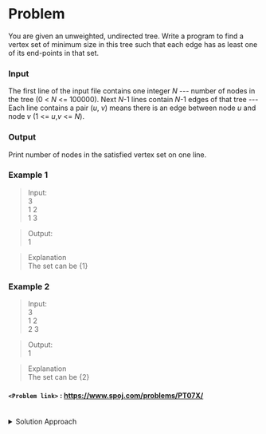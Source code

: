 # Problem
You are given an unweighted, undirected tree. Write a program to find a vertex set of minimum size in this tree such that each edge has as least one of its end-points in that set.

### Input
The first line of the input file contains one integer _N_ --- number of nodes in the tree (0 < _N_ <= 100000). Next _N_\-1 lines contain _N_\-1 edges of that tree --- Each line contains a pair (_u_, _v_) means there is an edge between node _u_ and node _v_ (1 <= _u_,_v_ <= _N_).

### Output
Print number of nodes in the satisfied vertex set on one line.

### Example 1
>Input:<br/>
3<br/>
1 2<br/>
1 3<br/>

>Output:<br/>
1<br/>

>Explanation<br/>
The set can be {1}

### Example 2
>Input:<br/>
3<br/>
1 2<br/>
2 3<br/>

>Output:<br/>
1<br/>

>Explanation<br/>
The set can be {2}

#### `<Problem link>` : <https://www.spoj.com/problems/PT07X/>
<br/>
<details>
  <summary>Solution Approach</summary>
  
  ######
  
   
  
  ### References
  
  ><br/>
  
</details>
